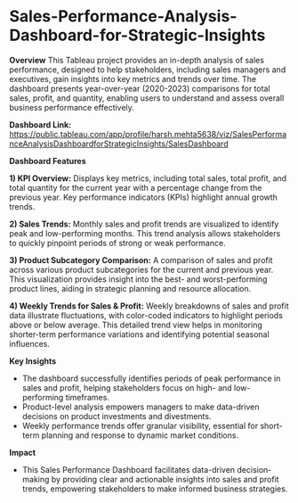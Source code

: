 # Sales-Performance-Analysis-Dashboard-for-Strategic-Insights

**Overview**
This Tableau project provides an in-depth analysis of sales performance, designed to help stakeholders, including sales managers and executives, gain insights into key metrics and trends over time. The dashboard presents year-over-year (2020-2023) comparisons for total sales, profit, and quantity, enabling users to understand and assess overall business performance effectively.

**Dashboard Link:** https://public.tableau.com/app/profile/harsh.mehta5638/viz/SalesPerformanceAnalysisDashboardforStrategicInsights/SalesDashboard

**Dashboard Features**

**1) KPI Overview:**
Displays key metrics, including total sales, total profit, and total quantity for the current year with a percentage change from the previous year. Key performance indicators (KPIs) highlight annual growth trends.

**2) Sales Trends:**
Monthly sales and profit trends are visualized to identify peak and low-performing months. This trend analysis allows stakeholders to quickly pinpoint periods of strong or weak performance.

**3) Product Subcategory Comparison:**
A comparison of sales and profit across various product subcategories for the current and previous year. This visualization provides insight into the best- and worst-performing product lines, aiding in strategic planning and resource allocation.

**4) Weekly Trends for Sales & Profit:**
Weekly breakdowns of sales and profit data illustrate fluctuations, with color-coded indicators to highlight periods above or below average. This detailed trend view helps in monitoring shorter-term performance variations and identifying potential seasonal influences.

**Key Insights**
- The dashboard successfully identifies periods of peak performance in sales and profit, helping stakeholders focus on high- and low-performing timeframes.
- Product-level analysis empowers managers to make data-driven decisions on product investments and divestments.
- Weekly performance trends offer granular visibility, essential for short-term planning and response to dynamic market conditions.

**Impact**
- This Sales Performance Dashboard facilitates data-driven decision-making by providing clear and actionable insights into sales and profit trends, empowering stakeholders to make informed business strategies.
